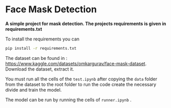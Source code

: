 # Face Mask Detection

__A simple project for mask detection. The projects requirements is given in requirements.txt__

To install the requirements you can 

```bash
pip install -r requirements.txt
```


The dataset can be found in : https://www.kaggle.com/datasets/omkargurav/face-mask-dataset. Download the dataset, extract it.

You must run all the cells of the ```test.ipynb``` after copying the `data` folder from the dataset to the root folder to run the code create the necessary divide and train the model.

The model can be run by running the cells of ```runner.ipynb``` .
